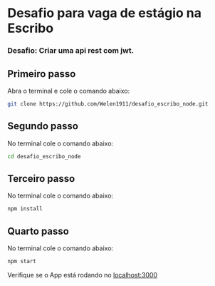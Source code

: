 # Desafio para vaga de estágio na Escribo

### Desafio: Criar uma api rest com jwt.

## Primeiro passo
Abra o terminal e cole o comando abaixo:
```sh
git clone https://github.com/Welen1911/desafio_escribo_node.git
```
## Segundo passo
No terminal cole o comando abaixo:
```sh
cd desafio_escribo_node
```
## Terceiro passo

No terminal cole o comando abaixo:
```sh
npm install
```
## Quarto passo

No terminal cole o comando abaixo:
```sh
npm start
```
Verifique se o App está rodando no [localhost:3000](http://localhost:3000/)